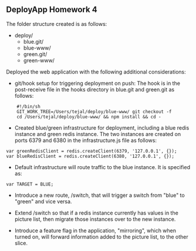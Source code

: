 ## DeployApp Homework 4 

The folder structure created is as follows:
* deploy/
  * blue.git/
  * blue-www/
  * green.git/
  * green-www/

Deployed the web application with the following additional considerations:
* git/hook setup for triggering deployment on push:
  The hook is in the post-receive file in the hooks directory in blue.git and green.git as follows:

````
    #!/bin/sh
    GIT_WORK_TREE=/Users/tejal/deploy/blue-www/ git checkout -f
    cd /Users/tejal/deploy/blue-www/ && npm install && cd -  
````
* Created blue/green infrastructure for deployment, including a blue redis instance and green redis instance.
The two instances are created on ports 6379 and 6380 in the infrastructure.js file as follows:

````
var greenRedisClient = redis.createClient(6379, '127.0.0.1', {});
var blueRedisClient = redis.createClient(6380, '127.0.0.1', {});
````
* Default infrastructure will route traffic to the blue instance.
It is specified as:
```
var TARGET = BLUE;
```

* Introduce a new route, /switch, that will trigger a switch from "blue" to "green" and vice versa.

* Extend /switch so that if a redis instance currently has values in the picture list, then migrate those instances over to the new instance.


* Introduce a feature flag in the application, "mirroring", which when turned on, will forward information added to the picture list, to the other slice.


